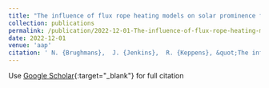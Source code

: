 ```yaml
---
title: "The influence of flux rope heating models on solar prominence formation"
collection: publications
permalink: /publication/2022-12-01-The-influence-of-flux-rope-heating-models-on-solar-prominence-formation
date: 2022-12-01
venue: 'aap'
citation: ' N. {Brughmans},  J. {Jenkins},  R. {Keppens}, &quot;The influence of flux rope heating models on solar prominence formation.&quot; aap, 2022.'
---
```

Use [Google Scholar](https://scholar.google.com/scholar?q=The+influence+of+flux+rope+heating+models+on+solar+prominence+formation){:target="_blank"} for full citation